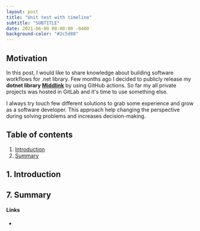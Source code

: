 ```yaml
---
layout: post
title: "Unit test with timeline"
subtitle: "SUBTITLE"
date: 2021-06-08 08:00:00 -0400
background-color: "#2c5d88"
---
```


## Motivation
In this post, I would like to share knowledge about building software workflows for .net library. Few months ago I decided to publicly release my **dotnet library [Middlink](https://github.com/Measureit/Middlink)** by using GitHub actions. So far my all private projects was hosted in GitLab and it's time to use something else.

I always try touch few different solutions to grab some experience and grow as a software developer. This approach help changing the perspective during solving problems and increases decision-making.

## Table of contents

1. [Introduction](#id-introduction)
7. [Summary](#id-summary)

<div id='id-introduction'/>

## 1. Introduction

<div id='id-summary'/>

## 7. Summary



#### Links

- <link>
